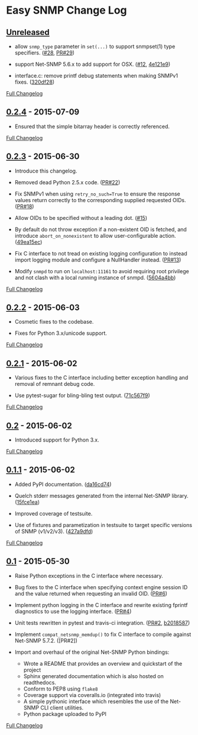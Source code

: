 # Easy SNMP Change Log #

## [Unreleased](https://github.com/fgimian/easysnmp/tree/HEAD) ##

* allow `snmp_type` parameter in `set(...)` to support snmpset(1) type
  specifiers. ([#28], [PR#29])

* support Net-SNMP 5.6.x to add support for OSX. ([#12], [4e121e9])

* interface.c: remove printf debug statements when making SNMPv1 fixes. ([320df28])

[#28]: https://github.com/fgimian/easysnmp/issues/28
[PR#29]: https://github.com/fgimian/easysnmp/pull/29
[320df28]: https://github.com/fgimian/easysnmp/commit/320df2882bbc5e3f57a7e71164497b063baa855e
[#12]: https://github.com/fgimian/easysnmp/issues/12
[4e121e9]: https://github.com/fgimian/easysnmp/commit/4e121e9f9b4613485bcb8f9bab48b4528a223db3

[Full Changelog](https://github.com/fgimian/easysnmp/compare/0.2.4...HEAD)

## [0.2.4](https://github.com/fgimian/easysnmp/tree/0.2.4) - 2015-07-09 ##

* Ensured that the simple bitarray header is correctly referenced.

[Full Changelog](https://github.com/fgimian/easysnmp/compare/0.2.3...0.2.4)

## [0.2.3](https://github.com/fgimian/easysnmp/tree/0.2.3) - 2015-06-30 ##

* Introduce this changelog.

* Removed dead Python 2.5.x code. ([PR#22])

* Fix SNMPv1 when using `retry_no_such=True` to ensure the response values
  return correctly to the corresponding supplied requested OIDs.
  ([PR#18])

* Allow OIDs to be specified without a leading dot. ([#15])

* By default do not throw exception if a non-existent OID is fetched,
  and introduce `abort_on_nonexistent` to allow user-configurable action.
  ([49ea15ec])

* Fix C interface to not tread on existing logging configuration to instead
  import logging module and configure a NullHandler instead. ([PR#13])

* Modify `snmpd` to run on `localhost:11161` to avoid requiring root privilege
  and not clash with a local running instance of snmpd. ([5604a4bb])

[PR#22]: https://github.com/fgimian/easysnmp/pull/22
[PR#18]: https://github.com/fgimian/easysnmp/pull/18
[#15]: https://github.com/fgimian/easysnmp/issues/15
[49ea15ec]: https://github.com/fgimian/easysnmp/commit/49ea15ec32cd29cd2469041d0a6bab499dd7b599
[PR#13]: https://github.com/fgimian/easysnmp/pull/13
[5604a4bb]: https://github.com/fgimian/easysnmp/commit/5604a4bbe72844295e966af270469aeccad19e98

[Full Changelog](https://github.com/fgimian/easysnmp/compare/0.2.2...0.2.3)

## [0.2.2](https://github.com/fgimian/easysnmp/tree/0.2.2) - 2015-06-03 ##

* Cosmetic fixes to the codebase.

* Fixes for Python 3.x/unicode support.

[502eb4a3]: https://github.com/fgimian/easysnmp/commit/502eb4a3a02f884a08ff7592cc4f25505e20f102

[Full Changelog](https://github.com/fgimian/easysnmp/compare/0.2.1...0.2.2)

## [0.2.1](https://github.com/fgimian/easysnmp/tree/0.2.1) - 2015-06-02 ##

* Various fixes to the C interface including better exception handling and
  removal of remnant debug code.

* Use pytest-sugar for bling-bling test output. ([71c567f9])

[71c567f9]: https://github.com/fgimian/easysnmp/commit/71c567f9ae0cabe8eee970ed0b102956b8c73565
[Full Changelog](https://github.com/fgimian/easysnmp/compare/0.2...0.2.1)

## [0.2](https://github.com/fgimian/easysnmp/tree/0.2) - 2015-06-02 ##

* Introduced support for Python 3.x.

[Full Changelog](https://github.com/fgimian/easysnmp/compare/0.1.1...0.2)

## [0.1.1](https://github.com/fgimian/easysnmp/tree/0.1.1) - 2015-06-02 ##

* Added PyPI documentation. ([da16cd74])

* Quelch stderr messages generated from the internal Net-SNMP library.
  ([15fce1ea])

* Improved coverage of testsuite.

* Use of fixtures and parametization in testsuite to target specific versions
  of SNMP (v1/v2/v3). ([427a9dfd])

[Full Changelog](https://github.com/fgimian/easysnmp/compare/0.1...0.1.1)

[da16cd74]: https://github.com/fgimian/easysnmp/commit/da16cd749bff13863fe6ea61d221f08f389ddca0
[15fce1ea]: https://github.com/fgimian/easysnmp/commit/15fce1ea7adcee4dc86d1a42271f123e749a0241
[427a9dfd]: https://github.com/fgimian/easysnmp/commit/427a9dfd4740ce22f2af6bee617fe7a78a7bbcae

## [0.1](https://github.com/fgimian/easysnmp/tree/0.1) - 2015-05-30 ##

- Raise Python exceptions in the C interface where necessary.

- Bug fixes to the C interface when specifying context engine session ID
  and the value returned when requesting an invalid OID.
  ([PR#6](https://github.com/fgimian/easysnmp/pull/6))

- Implement python logging in the C interface and rewrite existing
  fprintf diagnostics to use the logging interface.
  ([PR#4](https://github.com/fgimian/easysnmp/pull/4))

- Unit tests rewritten in pytest and travis-ci integration.
  ([PR#2](https://github.com/fgimian/easysnmp/pull/2),
   [b2018587](https://github.com/fgimian/easysnmp/commit/b20185875feae252b7f912f693156fca1d88b3d0))

- Implement `compat_netsnmp_memdup()` to fix C interface to compile against
  Net-SNMP 5.7.2. ([PR#2])

- Import and overhaul of the original Net-SNMP Python bindings:
    - Wrote a README that provides an overview and quickstart of the project
    - Sphinx generated documentation which is also hosted on readthedocs.
    - Conform to PEP8 using `flake8`
    - Coverage support via coveralls.io (integrated into travis)
    - A simple pythonic interface which resembles the use of the Net-SNMP CLI
      client utilities.
    - Python package uploaded to PyPI

[Full Changelog](https://github.com/fgimian/easysnmp/compare/6c0f8c32709fc240f57934ed50e31bf05af04e20...0.1)
